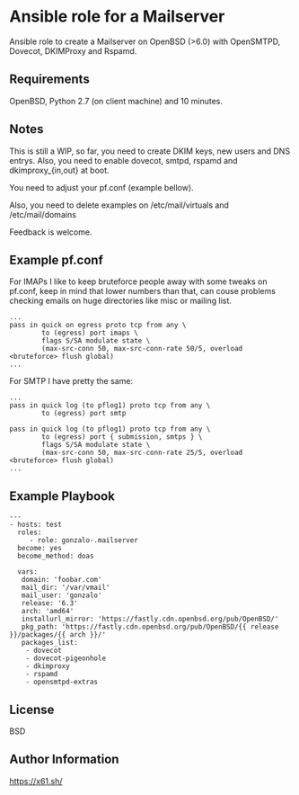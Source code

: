 Ansible role for a Mailserver
=============================

Ansible role to create a Mailserver on OpenBSD (>6.0) with OpenSMTPD, Dovecot, DKIMProxy and Rspamd.

Requirements
------------

OpenBSD, Python 2.7 (on client machine) and 10 minutes.

Notes
-----

This is still a WIP, so far, you need to create DKIM keys, new users and DNS entrys. Also, you need
to enable dovecot, smtpd, rspamd and dkimproxy_{in,out} at boot.

You need to adjust your pf.conf (example bellow).

Also, you need to delete examples on /etc/mail/virtuals and /etc/mail/domains

Feedback is welcome.

Example pf.conf
---------------

For IMAPs I like to keep bruteforce people away with some tweaks on pf.conf, keep in mind that
lower numbers than that, can couse problems checking emails on huge directories like misc or mailing list.

```
...
pass in quick on egress proto tcp from any \
        to (egress) port imaps \
        flags S/SA modulate state \
        (max-src-conn 50, max-src-conn-rate 50/5, overload <bruteforce> flush global)
...
```

For SMTP I have pretty the same:

```
...
pass in quick log (to pflog1) proto tcp from any \
        to (egress) port smtp

pass in quick log (to pflog1) proto tcp from any \
        to (egress) port { submission, smtps } \
        flags S/SA modulate state \
        (max-src-conn 50, max-src-conn-rate 25/5, overload <bruteforce> flush global)
...
```

Example Playbook
----------------
```
---
- hosts: test
  roles:
     - role: gonzalo-.mailserver
  become: yes
  become_method: doas

  vars:
   domain: 'foobar.com'
   mail_dir: '/var/vmail'
   mail_user: 'gonzalo'
   release: '6.3'
   arch: 'amd64'
   installurl_mirror: 'https://fastly.cdn.openbsd.org/pub/OpenBSD/'
   pkg_path: 'https://fastly.cdn.openbsd.org/pub/OpenBSD/{{ release }}/packages/{{ arch }}/'
   packages_list:
    - dovecot
    - dovecot-pigeonhole
    - dkimproxy
    - rspamd
    - opensmtpd-extras
```

License
-------

BSD

Author Information
------------------

https://x61.sh/
